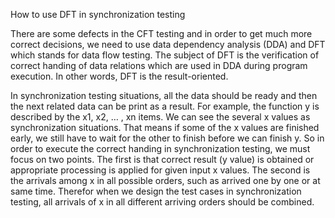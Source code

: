 How to use DFT in synchronization testing

There are some defects in the CFT testing and in order to get much more correct decisions, we need to use data dependency analysis (DDA) and DFT which stands for data flow testing. The subject of DFT is the verification of correct handing of data relations which are used in DDA during program execution. In other words, DFT is the result-oriented.

In synchronization testing situations, all the data should be ready and then the next related data can be print as a result. For example, the function y is described by the x1, x2, … , xn items. We can see the several x values as synchronization situations. That means if some of the x values are finished early, we still have to wait for the other to finish before we can finish y. So in order to execute the correct handing in synchronization testing, we must focus on two points. The first is that correct result (y value) is obtained or appropriate processing is applied for given input x values. The second is the arrivals among x in all possible orders, such as arrived one by one or at same time. Therefor when we design the test cases in synchronization testing, all arrivals of x in all different arriving orders should be combined.

